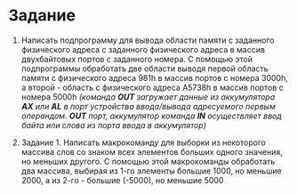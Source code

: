 # Задание #

1. Написать подпрограмму для вывода области памяти с заданного физического адреса с заданного физического адреса в массив двухбайтовых портов с заданного номера. С помощью этой подпрограммы обработать две области выводя первой область памяти с физического адреса 981h в массив портов с номера 3000h, а второй - область с физического адреса A5738h  в массив портов с номера 5000h
*(команда **OUT** загружает данные из аккумулятора **АХ** или **AL** в порт устройства ввода/вывода адресуемого первым операндом. **OUT** порт, аккумулятор команда **IN** осуществляет ввод байта или слова из порта ввода в аккумулятор)*

2. Задание 1. Написать макрокоманду для выборки из некоторого массива слов со знаком всех элементов больших одного значения, но меньших другого. С помощью этой макрокоманды обработать два массива, выбирая из 1-го элементы большие 1000, но меньшие 2000, а из 2-го - большие (-5000), но меньшие 5000